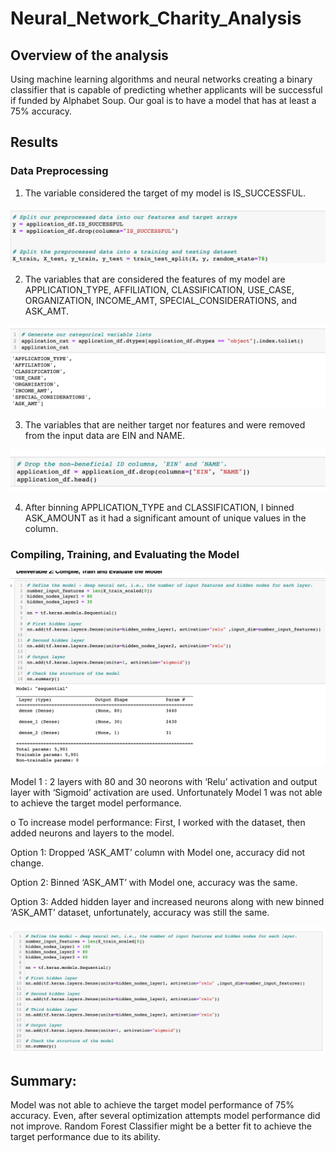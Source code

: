 # Neural_Network_Charity_Analysis

## Overview of the analysis

Using machine learning algorithms and neural networks creating a binary classifier that is capable of predicting whether applicants will be successful if funded by Alphabet Soup. Our goal is to have a model that has at least a 75% accuracy.

## Results

### Data Preprocessing
1.	The variable considered the target of my model is IS_SUCCESSFUL.

![plot](target.png)

2.	The variables that are considered the features of my model are APPLICATION_TYPE, AFFILIATION, CLASSIFICATION, USE_CASE, ORGANIZATION, INCOME_AMT, SPECIAL_CONSIDERATIONS, and ASK_AMT.

![plot](feature.png)

3.	The variables that are neither target nor features and were removed from the input data are EIN and NAME.

![plot](removed.png)


4.	After binning APPLICATION_TYPE and CLASSIFICATION, I binned ASK_AMOUNT as it had a significant amount of unique values in the column.

### Compiling, Training, and Evaluating the Model

![plot](model.png)

Model 1 : 2 layers with 80 and 30 neorons with ‘Relu’ activation and output layer with ‘Sigmoid’ activation are used. 
Unfortunately Model 1 was not able to achieve the target model performance.

o To increase model performance: First, I worked with the dataset, then added neurons and layers to the model.

Option 1: Dropped ‘ASK_AMT’ column with Model one, accuracy did not change. 

Option 2: Binned ‘ASK_AMT’ with Model one, accuracy was the same. 

Option 3: Added hidden layer and increased neurons along with new binned ‘ASK_AMT’ dataset, unfortunately, accuracy was still the same. 

![plot](option3.png)


## Summary: 
Model was not able to achieve the target model performance of 75% accuracy. Even, after several optimization attempts model performance did not improve. 
Random Forest Classifier might be a better fit to achieve the target performance due to its ability.

